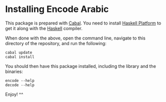 Installing Encode Arabic
========================

This package is prepared with [Cabal](https://github.com/haskell/cabal). You need to install [Haskell Platform](https://www.haskell.org/platform) to get it along with the [Haskell](http://www.haskell.org) compiler.

When done with the above, open the command line, navigate to this directory of the repository, and run the following:

    cabal update
    cabal install

You should then have this package installed, including the library and the binaries:

    encode --help
    decode --help

Enjoy! ^^

